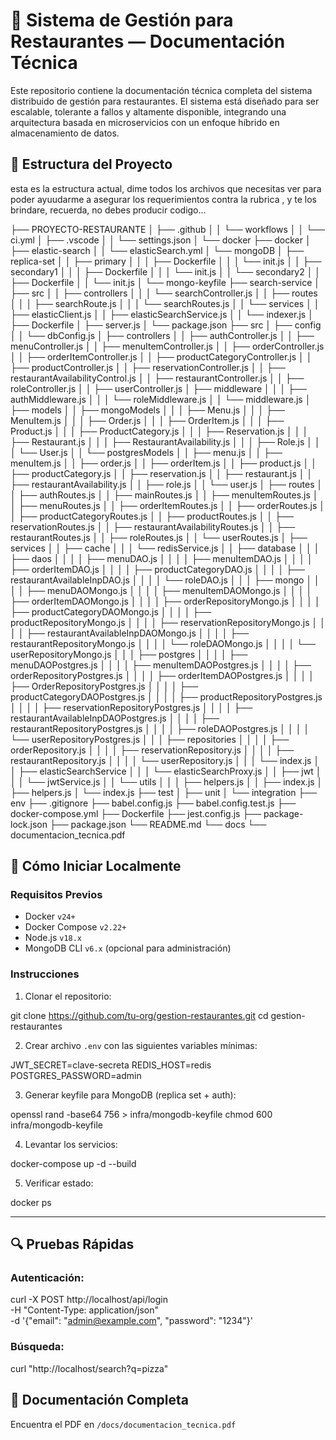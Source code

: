 


# 📘 Sistema de Gestión para Restaurantes — Documentación Técnica

Este repositorio contiene la documentación técnica completa del sistema distribuido de gestión para restaurantes. El sistema está diseñado para ser escalable, tolerante a fallos y altamente disponible, integrando una arquitectura basada en microservicios con un enfoque híbrido en almacenamiento de datos.


## 🧱 Estructura del Proyecto

esta es la estructura actual, dime todos los archivos que necesitas ver para poder ayuudarme a asegurar los requerimientos contra la rubrica , y te los brindare, recuerda, no debes producir codigo...



├── PROYECTO-RESTAURANTE
│   ├── .github
│   │   └── workflows
│   │			└── ci.yml
│   ├── .vscode
│   │		└── settings.json
│   └── docker
├── docker
│   ├── elastic-search
│   │   └── elasticSearch.yml
│   └── mongoDB
│       ├── replica-set
│       │   ├── primary
│       │   │   ├── Dockerfile
│       │   │   └── init.js
│       │   ├── secondary1
│       │   │   ├── Dockerfile
│       │   │   └── init.js
│       │   └── secondary2
│       │       ├── Dockerfile
│       │       └── init.js
│       └── mongo-keyfile
├── search-service
│   ├── src
│   │   ├── controllers
│   │   │   └── searchController.js
│   │   ├── routes
│   │   │   ├── searchRoute.js
│   │   │   └── searchRoutes.js
│   │   └── services
│   │       ├── elasticClient.js
│   │       ├── elasticSearchService.js
│   │       └── indexer.js
│   ├── Dockerfile
│   ├── server.js
│   └── package.json
├── src
│   ├── config
│   │   └── dbConfig.js
│   ├── controllers
│   │   ├── authController.js
│   │   ├── menuController.js
│   │   ├── menuItemController.js
│   │   ├── orderController.js
│   │   ├── orderItemController.js
│   │   ├── productCategoryController.js
│   │   ├── productController.js
│   │   ├── reservationController.js
│   │   ├── restaurantAvailabilityControl.js
│   │   ├── restaurantController.js
│   │   ├── roleController.js
│   │   ├── userController.js
│   ├── middleware
│   │   │   ├── authMiddleware.js
│   │   │   └── roleMiddleware.js
│   │   └── middleware.js
│   ├── models
│   │   ├── mongoModels
│   │   │   ├── Menu.js
│   │   │   ├── MenuItem.js
│   │   │   ├── Order.js
│   │   │   ├── OrderItem.js
│   │   │   ├── Product.js
│   │   │   ├── ProductCategory.js
│   │   │   ├── Reservation.js
│   │   │   ├── Restaurant.js
│   │   │   ├── RestaurantAvailability.js
│   │   │   ├── Role.js
│   │   │   └── User.js
│   │   └── postgresModels
│   │       ├── menu.js
│   │       ├── menuItem.js
│   │       ├── order.js
│   │       ├── orderItem.js
│   │       ├── product.js
│   │       ├── productCategory.js
│   │       ├── reservation.js
│   │       ├── restaurant.js
│   │       ├── restaurantAvailability.js
│   │       ├── role.js
│   │       └── user.js
│   ├── routes
│   │   ├── authRoutes.js
│   │   ├── mainRoutes.js
│   │   ├── menuItemRoutes.js
│   │   ├── menuRoutes.js
│   │   ├── orderItemRoutes.js
│   │   ├── orderRoutes.js
│   │   ├── productCategoryRoutes.js
│   │   ├── productRoutes.js
│   │   ├── reservationRoutes.js
│   │   ├── restaurantAvailabilityRoutes.js
│   │   ├── restaurantRoutes.js
│   │   ├── roleRoutes.js
│   │   └── userRoutes.js
│   ├── services
│   │   ├── cache
│   │   │   └── redisService.js
│   │   ├── database
│   │   │   ├── daos
│   │   │   │   ├── menuDAO.js
│   │   │   │   ├── menuItemDAO.js
│   │   │   │   ├── orderItemDAO.js
│   │   │   │   ├── productCategoryDAO.js
│   │   │   │   ├── restaurantAvailableInpDAO.js
│   │   │   │   └── roleDAO.js
│   │   │   ├── mongo
│   │   │   │   ├── menuDAOMongo.js
│   │   │   │   ├── menuItemDAOMongo.js
│   │   │   │   ├── orderItemDAOMongo.js
│   │   │   │   ├── orderRepositoryMongo.js
│   │   │   │   ├── productCategoryDAOMongo.js
│   │   │   │   ├── productRepositoryMongo.js
│   │   │   │   ├── reservationRepositoryMongo.js
│   │   │   │   ├── restaurantAvailableInpDAOMongo.js
│   │   │   │   ├── restaurantRepositoryMongo.js
│   │   │   │   └── roleDAOMongo.js
│   │   │   │   └── userRepositoryMongo.js
│   │   │   ├── postgres
│   │   │   │   ├── menuDAOPostgres.js
│   │   │   │   ├── menuItemDAOPostgres.js
│   │   │   │   ├── orderRepositoryPostgres.js
│   │   │   │   ├── orderItemDAOPostgres.js
│   │   │   │   ├── OrderRepositoryPostgres.js
│   │   │   │   ├── productCategoryDAOPostgres.js
│   │   │   │   ├── productRepositoryPostgres.js
│   │   │   │   ├── reservationRepositoryPostgres.js
│   │   │   │   ├── restaurantAvailableInpDAOPostgres.js
│   │   │   │   ├── restaurantRepositoryPostgres.js
│   │   │   │   ├── roleDAOPostgres.js
│   │   │   │   └── userRepositoryPostgres.js
│   │   │   ├── repositories
│   │   │   │   ├── orderRepository.js
│   │   │   │   ├── reservationRepository.js
│   │   │   │   ├── restaurantRepository.js
│   │   │   │   └── userRepository.js
│   │   │   └── index.js
│   │   ├── elasticSearchService
│   │   │   └── elasticSearchProxy.js
│   │   ├── jwt
│   │   │   └── jwtService.js
│   │   └── utils
│   │   │    ├── helpers.js
│   │   ├── index.js
│   ├── helpers.js
│   └── index.js
├── test
│   ├── unit
│   └── integration
├── env
├── .gitignore
├── babel.config.js
├── babel.config.test.js
├── docker-compose.yml
├── Dockerfile
├── jest.config.js
├── package-lock.json
├── package.json
└── README.md
└── docs
    └── documentacion_tecnica.pdf



## 🚀 Cómo Iniciar Localmente

### Requisitos Previos

* Docker `v24+`
* Docker Compose `v2.22+`
* Node.js `v18.x`
* MongoDB CLI `v6.x` (opcional para administración)

### Instrucciones

1. Clonar el repositorio:


git clone https://github.com/tu-org/gestion-restaurantes.git
cd gestion-restaurantes


2. Crear archivo `.env` con las siguientes variables mínimas:


JWT_SECRET=clave-secreta
REDIS_HOST=redis
POSTGRES_PASSWORD=admin


3. Generar keyfile para MongoDB (replica set + auth):


openssl rand -base64 756 > infra/mongodb-keyfile
chmod 600 infra/mongodb-keyfile


4. Levantar los servicios:


docker-compose up -d --build


5. Verificar estado:


docker ps


---

## 🔍 Pruebas Rápidas

### Autenticación:


curl -X POST http://localhost/api/login \
  -H "Content-Type: application/json" \
  -d '{"email": "admin@example.com", "password": "1234"}'


### Búsqueda:


curl "http://localhost/search?q=pizza"


## 📄 Documentación Completa

Encuentra el PDF en `/docs/documentacion_tecnica.pdf` 
